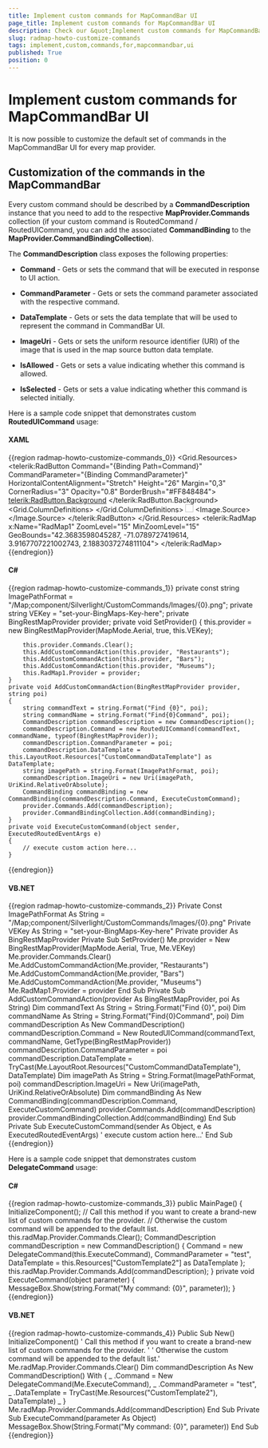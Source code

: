 ```yaml
---
title: Implement custom commands for MapCommandBar UI
page_title: Implement custom commands for MapCommandBar UI
description: Check our &quot;Implement custom commands for MapCommandBar UI&quot; documentation article for the RadMap WPF control.
slug: radmap-howto-customize-commands
tags: implement,custom,commands,for,mapcommandbar,ui
published: True
position: 0
---
```


# Implement custom commands for MapCommandBar UI

It is now possible to customize the default set of commands in the MapCommandBar UI for every map provider.

## Customization of the commands in the MapCommandBar

Every custom command should be described by a __CommandDescription__ instance that you need to add to the respective __MapProvider.Commands__ collection (if your custom command is RoutedCommand / RoutedUICommand, you can add the associated __CommandBinding__ to the __MapProvider.CommandBindingCollection__).

The __CommandDescription__ class exposes the following properties:

* __Command__ - Gets or sets the command that will be executed in response to UI action.

* __CommandParameter__ - Gets or sets the command parameter associated with the respective command.

* __DataTemplate__ - Gets or sets the data template that will be used to represent the command in CommandBar UI.

* __ImageUri__ - Gets or sets the uniform resource identifier (URI) of the image that is used in the map source button data template.

* __IsAllowed__ - Gets or sets a value indicating whether this command is allowed.

* __IsSelected__ - Gets or sets a value indicating whether this command is selected initially.

Here is a sample code snippet that demonstrates custom __RoutedUICommand__ usage:

#### __XAML__
{{region radmap-howto-customize-commands_0}}
	<Grid x:Name="LayoutRoot">
	    <Grid.Resources>
	        <DataTemplate x:Key="CustomCommandDataTemplate">
	            <telerik:RadButton Command="{Binding Path=Command}"
	                                CommandParameter="{Binding CommandParameter}"
	                                HorizontalContentAlignment="Stretch"
	                                Height="26"
	                                Margin="0,3"
	                                CornerRadius="3"
	                                Opacity="0.8"
	                                BorderBrush="#FF848484">
	                <telerik:RadButton.Background>
	                    <LinearGradientBrush StartPoint="0.5,0" EndPoint="0.5,1">
	                        <GradientStop Color="White"/>
	                        <GradientStop Color="#FFD4D4D4" Offset="1"/>
	                        <GradientStop Color="Gainsboro" Offset="0.5"/>
	                        <GradientStop Color="#FFADADAD" Offset="0.51"/>
	                    </LinearGradientBrush>
	                </telerik:RadButton.Background>
	                <Grid HorizontalAlignment="Stretch">
	                    <Grid.ColumnDefinitions>
	                        <ColumnDefinition />
	                        <ColumnDefinition Width="32" />
	                    </Grid.ColumnDefinitions>
	                    <TextBlock Text="{Binding Path=Command.Text}"
	              TextAlignment="Center" 
	              HorizontalAlignment="Stretch" 
	              Padding="7,0"
	              FontSize="11" 
	              FontWeight="Bold" />
	                    <Image Grid.Column="1" Width="16" Height="16" HorizontalAlignment="Center" VerticalAlignment="Center">
	                        <Image.Source>
	                            <BitmapImage UriSource="{Binding ImageUri}" />
	                        </Image.Source>
	                    </Image>
	                </Grid>
	            </telerik:RadButton>
	        </DataTemplate>
	    </Grid.Resources>
	    <telerik:RadMap x:Name="RadMap1" 
	                    ZoomLevel="15"
	                    MinZoomLevel="15"
	                    GeoBounds="42.3683598045287, -71.0789727419614, 3.9167707221002743, 2.1883037274811104">
	    </telerik:RadMap>
	</Grid>
{{endregion}}

#### __C#__
{{region radmap-howto-customize-commands_1}}
	private const string ImagePathFormat = "/Map;component/Silverlight/CustomCommands/Images/{0}.png";
	private string VEKey = "set-your-BingMaps-Key-here";
	private BingRestMapProvider provider;
	private void SetProvider()
	{
	    this.provider = new BingRestMapProvider(MapMode.Aerial, true, this.VEKey);
	
	    this.provider.Commands.Clear();
	    this.AddCustomCommandAction(this.provider, "Restaurants");
	    this.AddCustomCommandAction(this.provider, "Bars");
	    this.AddCustomCommandAction(this.provider, "Museums");
	    this.RadMap1.Provider = provider;
	}
	private void AddCustomCommandAction(BingRestMapProvider provider, string poi)
	{
	    string commandText = string.Format("Find {0}", poi);
	    string commandName = string.Format("Find{0}Command", poi);
	    CommandDescription commandDescription = new CommandDescription();
	    commandDescription.Command = new RoutedUICommand(commandText, commandName, typeof(BingRestMapProvider));
	    commandDescription.CommandParameter = poi;
	    commandDescription.DataTemplate = this.LayoutRoot.Resources["CustomCommandDataTemplate"] as DataTemplate;
	    string imagePath = string.Format(ImagePathFormat, poi);
	    commandDescription.ImageUri = new Uri(imagePath, UriKind.RelativeOrAbsolute);
	    CommandBinding commandBinding = new CommandBinding(commandDescription.Command, ExecuteCustomCommand);
	    provider.Commands.Add(commandDescription);
	    provider.CommandBindingCollection.Add(commandBinding);
	}
	private void ExecuteCustomCommand(object sender, ExecutedRoutedEventArgs e)
	{
	    // execute custom action here...
	}
{{endregion}}

#### __VB.NET__
{{region radmap-howto-customize-commands_2}}
	Private Const ImagePathFormat As String = "/Map;component/Silverlight/CustomCommands/Images/{0}.png"
	Private VEKey As String = "set-your-BingMaps-Key-here"
	Private provider As BingRestMapProvider
	Private Sub SetProvider()
	 Me.provider = New BingRestMapProvider(MapMode.Aerial, True, Me.VEKey)
	 Me.provider.Commands.Clear()
	 Me.AddCustomCommandAction(Me.provider, "Restaurants")
	 Me.AddCustomCommandAction(Me.provider, "Bars")
	 Me.AddCustomCommandAction(Me.provider, "Museums")
	 Me.RadMap1.Provider = provider
	End Sub
	Private Sub AddCustomCommandAction(provider As BingRestMapProvider, poi As String)
	 Dim commandText As String = String.Format("Find {0}", poi)
	 Dim commandName As String = String.Format("Find{0}Command", poi)
	 Dim commandDescription As New CommandDescription()
	 commandDescription.Command = New RoutedUICommand(commandText, commandName, GetType(BingRestMapProvider))
	 commandDescription.CommandParameter = poi
	 commandDescription.DataTemplate = TryCast(Me.LayoutRoot.Resources("CustomCommandDataTemplate"), DataTemplate)
	 Dim imagePath As String = String.Format(ImagePathFormat, poi)
	 commandDescription.ImageUri = New Uri(imagePath, UriKind.RelativeOrAbsolute)
	 Dim commandBinding As New CommandBinding(commandDescription.Command, ExecuteCustomCommand)
	 provider.Commands.Add(commandDescription)
	 provider.CommandBindingCollection.Add(commandBinding)
	End Sub
	Private Sub ExecuteCustomCommand(sender As Object, e As ExecutedRoutedEventArgs)
	 ' execute custom action here...'
	End Sub
{{endregion}}

Here is a sample code snippet that demonstrates custom __DelegateCommand__ usage:

#### __C#__
{{region radmap-howto-customize-commands_3}}
	public MainPage()
	{
	       InitializeComponent();
	       // Call this method if you want to create a brand-new list of custom commands for the provider.
	       // Otherwise the custom command will be appended to the default list.
	       this.radMap.Provider.Commands.Clear();
	       CommandDescription commandDescription = new CommandDescription()
	       {
	             Command = new DelegateCommand(this.ExecuteCommand),
	             CommandParameter = "test",
	             DataTemplate = this.Resources["CustomTemplate2"] as DataTemplate
	       };
	       this.radMap.Provider.Commands.Add(commandDescription);
	}
	private void ExecuteCommand(object parameter)
	{
	       MessageBox.Show(string.Format("My command: {0}", parameter));
	}
{{endregion}}

#### __VB.NET__
{{region radmap-howto-customize-commands_4}}
	Public Sub New()
	 InitializeComponent()
	 ' Call this method if you want to create a brand-new list of custom commands for the provider. '
	 ' Otherwise the custom command will be appended to the default list.'
	 Me.radMap.Provider.Commands.Clear()
	 Dim commandDescription As New CommandDescription() With { _
	  .Command = New DelegateCommand(Me.ExecuteCommand), _
	  .CommandParameter = "test", _
	  .DataTemplate = TryCast(Me.Resources("CustomTemplate2"), DataTemplate) _
	 }
	 Me.radMap.Provider.Commands.Add(commandDescription)
	End Sub
	Private Sub ExecuteCommand(parameter As Object)
	 MessageBox.Show(String.Format("My command: {0}", parameter))
	End Sub
{{endregion}}